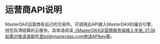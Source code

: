 # 运营商API说明
MasterDAX运营商有自己的交易所，可调用此API接入MasterDAX的撮合引擎、钱包及清结算的云服务。具体请阅读[《MasterDAX运营商服务端接入手册_V1.0》](https://github.com/masterdax2/API/blob/master/MasterDAX%E8%BF%90%E8%90%A5%E5%95%86%E6%9C%8D%E5%8A%A1%E7%AB%AF%E6%8E%A5%E5%85%A5%E6%89%8B%E5%86%8C_V1.0.md) </br>
如需对接请发邮件至bd@masterdax.com申请APIkey等。



